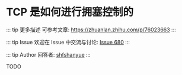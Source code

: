# TCP 是如何进行拥塞控制的

::: tip 更多描述 
 可参考文章: <https://zhuanlan.zhihu.com/p/76023663> 
::: 

::: tip Issue 
 欢迎在 Issue 中交流与讨论: [Issue 680](https://github.com/shfshanyue/Daily-Question/issues/680) 
:::

::: tip Author 
回答者: [shfshanyue](https://github.com/shfshanyue) 
:::

TODO